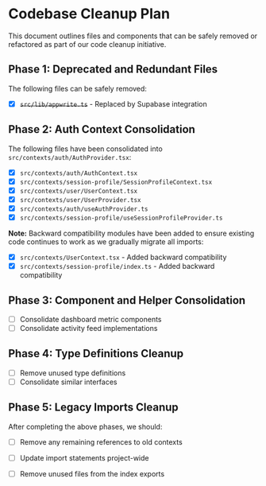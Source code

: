 
# Codebase Cleanup Plan

This document outlines files and components that can be safely removed or refactored as part of our code cleanup initiative.

## Phase 1: Deprecated and Redundant Files

The following files can be safely removed:

- [x] ~~`src/lib/appwrite.ts`~~ - Replaced by Supabase integration

## Phase 2: Auth Context Consolidation

The following files have been consolidated into `src/contexts/auth/AuthProvider.tsx`:

- [x] `src/contexts/auth/AuthContext.tsx`
- [x] `src/contexts/session-profile/SessionProfileContext.tsx` 
- [x] `src/contexts/user/UserContext.tsx`
- [x] `src/contexts/user/UserProvider.tsx`
- [x] `src/contexts/auth/useAuthProvider.ts`
- [x] `src/contexts/session-profile/useSessionProfileProvider.ts`

**Note:** Backward compatibility modules have been added to ensure existing code continues to work as we gradually migrate all imports:
- [x] `src/contexts/UserContext.tsx` - Added backward compatibility
- [x] `src/contexts/session-profile/index.ts` - Added backward compatibility

## Phase 3: Component and Helper Consolidation

- [ ] Consolidate dashboard metric components
- [ ] Consolidate activity feed implementations

## Phase 4: Type Definitions Cleanup

- [ ] Remove unused type definitions
- [ ] Consolidate similar interfaces

## Phase 5: Legacy Imports Cleanup

After completing the above phases, we should:

- [ ] Remove any remaining references to old contexts
- [ ] Update import statements project-wide
- [ ] Remove unused files from the index exports


